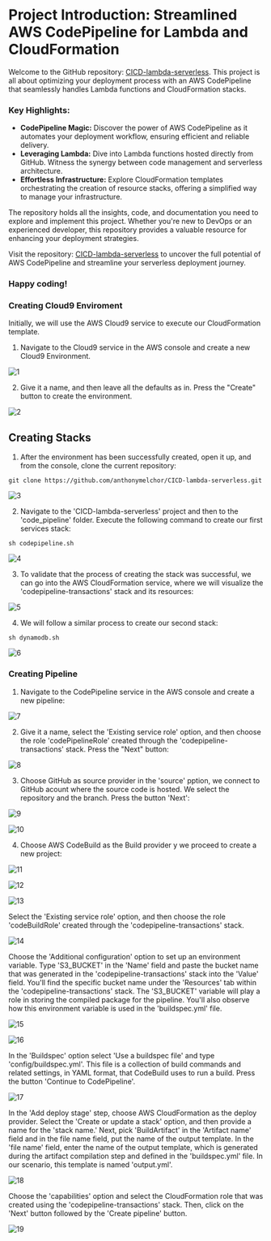 # Project Introduction: Streamlined AWS CodePipeline for Lambda and CloudFormation

Welcome to the GitHub repository: [CICD-lambda-serverless](https://github.com/anthonymelchor/CICD-lambda-serverless.git). This project is all about optimizing your deployment process with an AWS CodePipeline that seamlessly handles Lambda functions and CloudFormation stacks.

### Key Highlights:
- **CodePipeline Magic:** Discover the power of AWS CodePipeline as it automates your deployment workflow, ensuring efficient and reliable delivery.
- **Leveraging Lambda:** Dive into Lambda functions hosted directly from GitHub. Witness the synergy between code management and serverless architecture.
- **Effortless Infrastructure:** Explore CloudFormation templates orchestrating the creation of resource stacks, offering a simplified way to manage your infrastructure.

The repository holds all the insights, code, and documentation you need to explore and implement this project. Whether you're new to DevOps or an experienced developer, this repository provides a valuable resource for enhancing your deployment strategies.

Visit the repository: [CICD-lambda-serverless](https://github.com/anthonymelchor/CICD-lambda-serverless.git) to uncover the full potential of AWS CodePipeline and streamline your serverless deployment journey.

### Happy coding!

### Creating Cloud9 Enviroment
Initially, we will use the AWS Cloud9 service to execute our CloudFormation template.

1. Navigate to the Cloud9 service in the AWS console and create a new Cloud9 Environment.

![1](https://github.com/anthonymelchor/CICD-lambda-serverless/assets/48603061/efb98289-6337-4084-b620-b0a87d41674f)

2. Give it a name, and then leave all the defaults as in. Press the "Create" button to create the environment.

![2](https://github.com/anthonymelchor/CICD-lambda-serverless/assets/48603061/68e42bd1-0245-4b81-aa01-80b710b1617c)

## Creating Stacks
1. After the environment has been successfully created, open it up, and from the console, clone the current repository:
```
git clone https://github.com/anthonymelchor/CICD-lambda-serverless.git
```
![3](https://github.com/anthonymelchor/CICD-lambda-serverless/assets/48603061/8dca9429-5caa-4ef1-a4f2-6bbd2616c7b0)

2.  Navigate to the 'CICD-lambda-serverless' project and then to the 'code_pipeline' folder. Execute the following command to create our first services stack:
```
sh codepipeline.sh
```
![4](https://github.com/anthonymelchor/CICD-lambda-serverless/assets/48603061/5bd9ef76-2711-4bf2-ad23-604b966fc234)

3. To validate that the process of creating the stack was successful, we can go into the AWS CloudFormation service, where we will visualize the 'codepipeline-transactions' stack and its resources:

![5](https://github.com/anthonymelchor/CICD-lambda-serverless/assets/48603061/8e2f282a-06fe-43c7-bebe-d9efaf21db69)

4. We will follow a similar process to create our second stack:

```
sh dynamodb.sh
```
![6](https://github.com/anthonymelchor/CICD-lambda-serverless/assets/48603061/8a354367-c143-4bb8-a61b-9058c074436a)

### Creating Pipeline
1. Navigate to the CodePipeline service in the AWS console and create a new pipeline:

![7](https://github.com/anthonymelchor/CICD-lambda-serverless/assets/48603061/4859b15e-d3e7-4045-8c61-89311cac16d6)

2. Give it a name, select the 'Existing service role' option, and then choose the role 'codePipelineRole' created through the 'codepipeline-transactions' stack. Press the "Next" button:

![8](https://github.com/anthonymelchor/CICD-lambda-serverless/assets/48603061/fad458b5-2bd7-42e5-8ef1-b5faa892d890)

3. Choose  GitHub as source provider in the 'source' pption, we connect to GitHub acount where the source code is hosted.  We select the repository and the branch. Press the button 'Next':

![9](https://github.com/anthonymelchor/CICD-lambda-serverless/assets/48603061/d19c3572-ee98-4bf3-9039-ed3f0e82941f)

![10](https://github.com/anthonymelchor/CICD-lambda-serverless/assets/48603061/de4651bf-c3d5-4a7d-9ee8-79b0a2f3da54)

4. Choose AWS CodeBuild as the Build provider y we proceed to create a new project:

![11](https://github.com/anthonymelchor/CICD-lambda-serverless/assets/48603061/489b2839-d37e-497e-9c8a-bcd7f8a3dead)

![12](https://github.com/anthonymelchor/CICD-lambda-serverless/assets/48603061/48746a5d-3962-46a4-b599-fed9a292f5b6)

![13](https://github.com/anthonymelchor/CICD-lambda-serverless/assets/48603061/59d0f439-8694-4213-b23e-be3fb124803f)

Select the 'Existing service role' option, and then choose the role 'codeBuildRole' created through the 'codepipeline-transactions' stack.

![14](https://github.com/anthonymelchor/CICD-lambda-serverless/assets/48603061/6bfc1fff-b6ad-45d7-9b09-2f102395be4c)


Choose the 'Additional configuration' option to set up an environment variable. Type 'S3_BUCKET' in the 'Name' field and paste the bucket name that was generated in the 'codepipeline-transactions' stack into the 'Value' field. You'll find the specific bucket name under the 'Resources' tab within the 'codepipeline-transactions' stack. The 'S3_BUCKET' variable will play a role in storing the compiled package for the pipeline. You'll also observe how this environment variable is used in the 'buildspec.yml' file.

![15](https://github.com/anthonymelchor/CICD-lambda-serverless/assets/48603061/9c168212-bea4-4493-a055-3c043b970cd1)

![16](https://github.com/anthonymelchor/CICD-lambda-serverless/assets/48603061/ff4d6d97-a31f-4505-abac-9cb4e76d262d)

In the 'Buildspec' option select 'Use a buildspec file' and type 'config/buildspec.yml'. This file is a collection of build commands and related settings, in YAML format, that CodeBuild uses to run a build. Press the button 'Continue to CodePipeline'.

![17](https://github.com/anthonymelchor/CICD-lambda-serverless/assets/48603061/6079bc07-67a7-4d51-a5eb-81ac9a58e6f5)

In the 'Add deploy stage' step, choose AWS CloudFormation as the deploy provider. Select the 'Create or update a stack' option, and then provide a name for the 'stack name.' Next, pick 'BuildArtifact' in the 'Artifact name' field and in the file name field, put the name of the output template. In the 'file name' field, enter the name of the output template, which is generated during the artifact compilation step and defined in the 'buildspec.yml' file. In our scenario, this template is named 'output.yml'.

![18](https://github.com/anthonymelchor/CICD-lambda-serverless/assets/48603061/32312074-2b23-461f-9a94-9b771ea1dae4)

Choose the 'capabilities' option and select the CloudFormation role that was created using the 'codepipeline-transactions' stack. Then, click on the 'Next' button followed by the 'Create pipeline' button.

![19](https://github.com/anthonymelchor/CICD-lambda-serverless/assets/48603061/8f4302fb-ab30-4b78-8ac3-fb4373fb8f7c)



